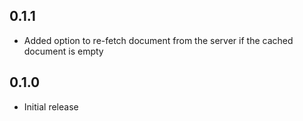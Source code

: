 ## 0.1.1

  * Added option to re-fetch document from the server if the cached document is empty

## 0.1.0 

  * Initial release
